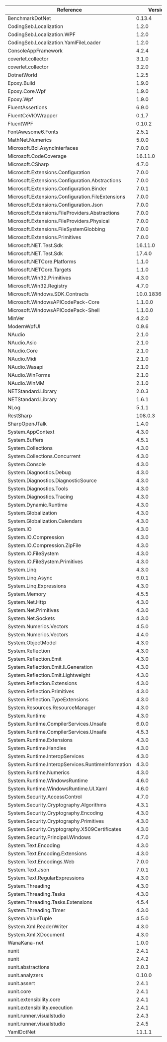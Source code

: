  | Reference                                         | Version         | License Type    | License                                                                            | 
 | ------------------------------------------------- | --------------- | --------------- | ---------------------------------------------------------------------------------- | 
 | BenchmarkDotNet                                   | 0.13.4          | MIT             | https://licenses.nuget.org/MIT                                                     | 
 | CodingSeb.Localization                            | 1.2.0           | LICENSE.md      | https://www.nuget.org/packages/CodingSeb.Localization/1.2.0/License                | 
 | CodingSeb.Localization.WPF                        | 1.2.0           | LICENSE.md      | https://www.nuget.org/packages/CodingSeb.Localization.WPF/1.2.0/License            | 
 | CodingSeb.Localization.YamlFileLoader             | 1.2.0           | LICENSE.md      | https://www.nuget.org/packages/CodingSeb.Localization.YamlFileLoader/1.2.0/License | 
 | ConsoleAppFramework                               | 4.2.4           | MIT             | https://licenses.nuget.org/MIT                                                     | 
 | coverlet.collector                                | 3.1.0           | MIT             | https://licenses.nuget.org/MIT                                                     | 
 | coverlet.collector                                | 3.2.0           | MIT             | https://licenses.nuget.org/MIT                                                     | 
 | DotnetWorld                                       | 1.2.5           |                 | https://raw.githubusercontent.com/yamachu/DotnetWorld/master/LICENSE               | 
 | Epoxy.Build                                       | 1.9.0           | Apache-2.0      | https://licenses.nuget.org/Apache-2.0                                              | 
 | Epoxy.Core.Wpf                                    | 1.9.0           | Apache-2.0      | https://licenses.nuget.org/Apache-2.0                                              | 
 | Epoxy.Wpf                                         | 1.9.0           | Apache-2.0      | https://licenses.nuget.org/Apache-2.0                                              | 
 | FluentAssertions                                  | 6.9.0           | Apache-2.0      | https://licenses.nuget.org/Apache-2.0                                              | 
 | FluentCeVIOWrapper                                | 0.1.7           |                 |                                                                                    | 
 | FluentWPF                                         | 0.10.2          | LICENSE         | https://www.nuget.org/packages/FluentWPF/0.10.2/License                            | 
 | FontAwesome6.Fonts                                | 2.5.1           | MIT             | https://licenses.nuget.org/MIT                                                     | 
 | MathNet.Numerics                                  | 5.0.0           | MIT             | https://licenses.nuget.org/MIT                                                     | 
 | Microsoft.Bcl.AsyncInterfaces                     | 7.0.0           | MIT             | https://licenses.nuget.org/MIT                                                     | 
 | Microsoft.CodeCoverage                            | 16.11.0         | LICENSE_NET.txt | https://www.nuget.org/packages/Microsoft.CodeCoverage/16.11.0/License              | 
 | Microsoft.CSharp                                  | 4.7.0           | MIT             | https://licenses.nuget.org/MIT                                                     | 
 | Microsoft.Extensions.Configuration                | 7.0.0           | MIT             | https://licenses.nuget.org/MIT                                                     | 
 | Microsoft.Extensions.Configuration.Abstractions   | 7.0.0           | MIT             | https://licenses.nuget.org/MIT                                                     | 
 | Microsoft.Extensions.Configuration.Binder         | 7.0.1           | MIT             | https://licenses.nuget.org/MIT                                                     | 
 | Microsoft.Extensions.Configuration.FileExtensions | 7.0.0           | MIT             | https://licenses.nuget.org/MIT                                                     | 
 | Microsoft.Extensions.Configuration.Json           | 7.0.0           | MIT             | https://licenses.nuget.org/MIT                                                     | 
 | Microsoft.Extensions.FileProviders.Abstractions   | 7.0.0           | MIT             | https://licenses.nuget.org/MIT                                                     | 
 | Microsoft.Extensions.FileProviders.Physical       | 7.0.0           | MIT             | https://licenses.nuget.org/MIT                                                     | 
 | Microsoft.Extensions.FileSystemGlobbing           | 7.0.0           | MIT             | https://licenses.nuget.org/MIT                                                     | 
 | Microsoft.Extensions.Primitives                   | 7.0.0           | MIT             | https://licenses.nuget.org/MIT                                                     | 
 | Microsoft.NET.Test.Sdk                            | 16.11.0         | LICENSE_NET.txt | https://www.nuget.org/packages/Microsoft.NET.Test.Sdk/16.11.0/License              | 
 | Microsoft.NET.Test.Sdk                            | 17.4.0          | LICENSE_NET.txt | https://www.nuget.org/packages/Microsoft.NET.Test.Sdk/17.4.0/License               | 
 | Microsoft.NETCore.Platforms                       | 1.1.0           | MS-EULA         | http://go.microsoft.com/fwlink/?LinkId=329770                                      | 
 | Microsoft.NETCore.Targets                         | 1.1.0           | MS-EULA         | http://go.microsoft.com/fwlink/?LinkId=329770                                      | 
 | Microsoft.Win32.Primitives                        | 4.3.0           | MS-EULA         | http://go.microsoft.com/fwlink/?LinkId=329770                                      | 
 | Microsoft.Win32.Registry                          | 4.7.0           | MIT             | https://licenses.nuget.org/MIT                                                     | 
 | Microsoft.Windows.SDK.Contracts                   | 10.0.18362.2005 |                 | https://aka.ms/WinSDKLicenseURL                                                    | 
 | Microsoft.WindowsAPICodePack-Core                 | 1.1.0.0         |                 | http://code.msdn.microsoft.com/WindowsAPICodePack/Project/License.aspx             | 
 | Microsoft.WindowsAPICodePack-Shell                | 1.1.0.0         |                 | http://code.msdn.microsoft.com/WindowsAPICodePack/Project/License.aspx             | 
 | MinVer                                            | 4.2.0           | Apache-2.0      | https://licenses.nuget.org/Apache-2.0                                              | 
 | ModernWpfUI                                       | 0.9.6           | MIT             | https://licenses.nuget.org/MIT                                                     | 
 | NAudio                                            | 2.1.0           | license.txt     | https://www.nuget.org/packages/NAudio/2.1.0/License                                | 
 | NAudio.Asio                                       | 2.1.0           | MIT             | https://licenses.nuget.org/MIT                                                     | 
 | NAudio.Core                                       | 2.1.0           | MIT             | https://licenses.nuget.org/MIT                                                     | 
 | NAudio.Midi                                       | 2.1.0           | MIT             | https://licenses.nuget.org/MIT                                                     | 
 | NAudio.Wasapi                                     | 2.1.0           | MIT             | https://licenses.nuget.org/MIT                                                     | 
 | NAudio.WinForms                                   | 2.1.0           | MIT             | https://licenses.nuget.org/MIT                                                     | 
 | NAudio.WinMM                                      | 2.1.0           | MIT             | https://licenses.nuget.org/MIT                                                     | 
 | NETStandard.Library                               | 2.0.3           |                 | https://github.com/dotnet/standard/blob/master/LICENSE.TXT                         | 
 | NETStandard.Library                               | 1.6.1           | MS-EULA         | http://go.microsoft.com/fwlink/?LinkId=329770                                      | 
 | NLog                                              | 5.1.1           | BSD-3-Clause    | https://licenses.nuget.org/BSD-3-Clause                                            | 
 | RestSharp                                         | 108.0.3         | Apache-2.0      | https://licenses.nuget.org/Apache-2.0                                              | 
 | SharpOpenJTalk                                    | 1.4.0           |                 | https://raw.githubusercontent.com/yamachu/SharpOpenJTalk/master/LICENSE            | 
 | System.AppContext                                 | 4.3.0           | MS-EULA         | http://go.microsoft.com/fwlink/?LinkId=329770                                      | 
 | System.Buffers                                    | 4.5.1           | MIT             | https://github.com/dotnet/corefx/blob/master/LICENSE.TXT                           | 
 | System.Collections                                | 4.3.0           | MS-EULA         | http://go.microsoft.com/fwlink/?LinkId=329770                                      | 
 | System.Collections.Concurrent                     | 4.3.0           | MS-EULA         | http://go.microsoft.com/fwlink/?LinkId=329770                                      | 
 | System.Console                                    | 4.3.0           | MS-EULA         | http://go.microsoft.com/fwlink/?LinkId=329770                                      | 
 | System.Diagnostics.Debug                          | 4.3.0           | MS-EULA         | http://go.microsoft.com/fwlink/?LinkId=329770                                      | 
 | System.Diagnostics.DiagnosticSource               | 4.3.0           | MS-EULA         | http://go.microsoft.com/fwlink/?LinkId=329770                                      | 
 | System.Diagnostics.Tools                          | 4.3.0           | MS-EULA         | http://go.microsoft.com/fwlink/?LinkId=329770                                      | 
 | System.Diagnostics.Tracing                        | 4.3.0           | MS-EULA         | http://go.microsoft.com/fwlink/?LinkId=329770                                      | 
 | System.Dynamic.Runtime                            | 4.3.0           | MS-EULA         | http://go.microsoft.com/fwlink/?LinkId=329770                                      | 
 | System.Globalization                              | 4.3.0           | MS-EULA         | http://go.microsoft.com/fwlink/?LinkId=329770                                      | 
 | System.Globalization.Calendars                    | 4.3.0           | MS-EULA         | http://go.microsoft.com/fwlink/?LinkId=329770                                      | 
 | System.IO                                         | 4.3.0           | MS-EULA         | http://go.microsoft.com/fwlink/?LinkId=329770                                      | 
 | System.IO.Compression                             | 4.3.0           | MS-EULA         | http://go.microsoft.com/fwlink/?LinkId=329770                                      | 
 | System.IO.Compression.ZipFile                     | 4.3.0           | MS-EULA         | http://go.microsoft.com/fwlink/?LinkId=329770                                      | 
 | System.IO.FileSystem                              | 4.3.0           | MS-EULA         | http://go.microsoft.com/fwlink/?LinkId=329770                                      | 
 | System.IO.FileSystem.Primitives                   | 4.3.0           | MS-EULA         | http://go.microsoft.com/fwlink/?LinkId=329770                                      | 
 | System.Linq                                       | 4.3.0           | MS-EULA         | http://go.microsoft.com/fwlink/?LinkId=329770                                      | 
 | System.Linq.Async                                 | 6.0.1           | MIT             | https://licenses.nuget.org/MIT                                                     | 
 | System.Linq.Expressions                           | 4.3.0           | MS-EULA         | http://go.microsoft.com/fwlink/?LinkId=329770                                      | 
 | System.Memory                                     | 4.5.5           | MIT             | https://github.com/dotnet/corefx/blob/master/LICENSE.TXT                           | 
 | System.Net.Http                                   | 4.3.0           | MS-EULA         | http://go.microsoft.com/fwlink/?LinkId=329770                                      | 
 | System.Net.Primitives                             | 4.3.0           | MS-EULA         | http://go.microsoft.com/fwlink/?LinkId=329770                                      | 
 | System.Net.Sockets                                | 4.3.0           | MS-EULA         | http://go.microsoft.com/fwlink/?LinkId=329770                                      | 
 | System.Numerics.Vectors                           | 4.5.0           | MIT             | https://github.com/dotnet/corefx/blob/master/LICENSE.TXT                           | 
 | System.Numerics.Vectors                           | 4.4.0           | MIT             | https://github.com/dotnet/corefx/blob/master/LICENSE.TXT                           | 
 | System.ObjectModel                                | 4.3.0           | MS-EULA         | http://go.microsoft.com/fwlink/?LinkId=329770                                      | 
 | System.Reflection                                 | 4.3.0           | MS-EULA         | http://go.microsoft.com/fwlink/?LinkId=329770                                      | 
 | System.Reflection.Emit                            | 4.3.0           | MS-EULA         | http://go.microsoft.com/fwlink/?LinkId=329770                                      | 
 | System.Reflection.Emit.ILGeneration               | 4.3.0           | MS-EULA         | http://go.microsoft.com/fwlink/?LinkId=329770                                      | 
 | System.Reflection.Emit.Lightweight                | 4.3.0           | MS-EULA         | http://go.microsoft.com/fwlink/?LinkId=329770                                      | 
 | System.Reflection.Extensions                      | 4.3.0           | MS-EULA         | http://go.microsoft.com/fwlink/?LinkId=329770                                      | 
 | System.Reflection.Primitives                      | 4.3.0           | MS-EULA         | http://go.microsoft.com/fwlink/?LinkId=329770                                      | 
 | System.Reflection.TypeExtensions                  | 4.3.0           | MS-EULA         | http://go.microsoft.com/fwlink/?LinkId=329770                                      | 
 | System.Resources.ResourceManager                  | 4.3.0           | MS-EULA         | http://go.microsoft.com/fwlink/?LinkId=329770                                      | 
 | System.Runtime                                    | 4.3.0           | MS-EULA         | http://go.microsoft.com/fwlink/?LinkId=329770                                      | 
 | System.Runtime.CompilerServices.Unsafe            | 6.0.0           | MIT             | https://licenses.nuget.org/MIT                                                     | 
 | System.Runtime.CompilerServices.Unsafe            | 4.5.3           | MIT             | https://github.com/dotnet/corefx/blob/master/LICENSE.TXT                           | 
 | System.Runtime.Extensions                         | 4.3.0           | MS-EULA         | http://go.microsoft.com/fwlink/?LinkId=329770                                      | 
 | System.Runtime.Handles                            | 4.3.0           | MS-EULA         | http://go.microsoft.com/fwlink/?LinkId=329770                                      | 
 | System.Runtime.InteropServices                    | 4.3.0           | MS-EULA         | http://go.microsoft.com/fwlink/?LinkId=329770                                      | 
 | System.Runtime.InteropServices.RuntimeInformation | 4.3.0           | MS-EULA         | http://go.microsoft.com/fwlink/?LinkId=329770                                      | 
 | System.Runtime.Numerics                           | 4.3.0           | MS-EULA         | http://go.microsoft.com/fwlink/?LinkId=329770                                      | 
 | System.Runtime.WindowsRuntime                     | 4.6.0           | MIT             | https://github.com/dotnet/corefx/blob/master/LICENSE.TXT                           | 
 | System.Runtime.WindowsRuntime.UI.Xaml             | 4.6.0           | MIT             | https://github.com/dotnet/corefx/blob/master/LICENSE.TXT                           | 
 | System.Security.AccessControl                     | 4.7.0           | MIT             | https://licenses.nuget.org/MIT                                                     | 
 | System.Security.Cryptography.Algorithms           | 4.3.1           | MS-EULA         | http://go.microsoft.com/fwlink/?LinkId=329770                                      | 
 | System.Security.Cryptography.Encoding             | 4.3.0           | MS-EULA         | http://go.microsoft.com/fwlink/?LinkId=329770                                      | 
 | System.Security.Cryptography.Primitives           | 4.3.0           | MS-EULA         | http://go.microsoft.com/fwlink/?LinkId=329770                                      | 
 | System.Security.Cryptography.X509Certificates     | 4.3.0           | MS-EULA         | http://go.microsoft.com/fwlink/?LinkId=329770                                      | 
 | System.Security.Principal.Windows                 | 4.7.0           | MIT             | https://licenses.nuget.org/MIT                                                     | 
 | System.Text.Encoding                              | 4.3.0           | MS-EULA         | http://go.microsoft.com/fwlink/?LinkId=329770                                      | 
 | System.Text.Encoding.Extensions                   | 4.3.0           | MS-EULA         | http://go.microsoft.com/fwlink/?LinkId=329770                                      | 
 | System.Text.Encodings.Web                         | 7.0.0           | MIT             | https://licenses.nuget.org/MIT                                                     | 
 | System.Text.Json                                  | 7.0.1           | MIT             | https://licenses.nuget.org/MIT                                                     | 
 | System.Text.RegularExpressions                    | 4.3.0           | MS-EULA         | http://go.microsoft.com/fwlink/?LinkId=329770                                      | 
 | System.Threading                                  | 4.3.0           | MS-EULA         | http://go.microsoft.com/fwlink/?LinkId=329770                                      | 
 | System.Threading.Tasks                            | 4.3.0           | MS-EULA         | http://go.microsoft.com/fwlink/?LinkId=329770                                      | 
 | System.Threading.Tasks.Extensions                 | 4.5.4           | MIT             | https://github.com/dotnet/corefx/blob/master/LICENSE.TXT                           | 
 | System.Threading.Timer                            | 4.3.0           | MS-EULA         | http://go.microsoft.com/fwlink/?LinkId=329770                                      | 
 | System.ValueTuple                                 | 4.5.0           | MIT             | https://github.com/dotnet/corefx/blob/master/LICENSE.TXT                           | 
 | System.Xml.ReaderWriter                           | 4.3.0           | MS-EULA         | http://go.microsoft.com/fwlink/?LinkId=329770                                      | 
 | System.Xml.XDocument                              | 4.3.0           | MS-EULA         | http://go.microsoft.com/fwlink/?LinkId=329770                                      | 
 | WanaKana-net                                      | 1.0.0           | MIT             | https://licenses.nuget.org/MIT                                                     | 
 | xunit                                             | 2.4.1           |                 | https://raw.githubusercontent.com/xunit/xunit/master/license.txt                   | 
 | xunit                                             | 2.4.2           | Apache-2.0      | https://licenses.nuget.org/Apache-2.0                                              | 
 | xunit.abstractions                                | 2.0.3           |                 | https://raw.githubusercontent.com/xunit/xunit/master/license.txt                   | 
 | xunit.analyzers                                   | 0.10.0          |                 | https://raw.githubusercontent.com/xunit/xunit.analyzers/master/LICENSE             | 
 | xunit.assert                                      | 2.4.1           |                 | https://raw.githubusercontent.com/xunit/xunit/master/license.txt                   | 
 | xunit.core                                        | 2.4.1           |                 | https://raw.githubusercontent.com/xunit/xunit/master/license.txt                   | 
 | xunit.extensibility.core                          | 2.4.1           |                 | https://raw.githubusercontent.com/xunit/xunit/master/license.txt                   | 
 | xunit.extensibility.execution                     | 2.4.1           |                 | https://raw.githubusercontent.com/xunit/xunit/master/license.txt                   | 
 | xunit.runner.visualstudio                         | 2.4.3           | MIT             | https://licenses.nuget.org/MIT                                                     | 
 | xunit.runner.visualstudio                         | 2.4.5           | MIT             | https://licenses.nuget.org/MIT                                                     | 
 | YamlDotNet                                        | 11.1.1          | LICENSE.txt     | https://www.nuget.org/packages/YamlDotNet/11.1.1/License                           | 
